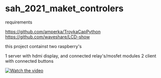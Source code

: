 # sah_2021_maket_controlers

requirements

https://github.com/amperka/TroykaCapPython
https://github.com/waveshare/LCD-show
 
this project containst two raspberry's


1 server with hdmi display, and connected relay's/mosfet modules
2 client with connected buttons

[![Watch the video](https://img.youtube.com/vi/0fotJJeCGcE/0.jpg)](https://www.youtube.com/watch?v=0fotJJeCGcE)

